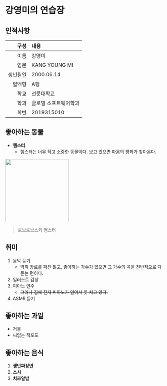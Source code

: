 # 강영미의 연습장
## 인적사항
| 구성 | 내용 |
|-----:|:-----|
|이름|강영미|
|영문|KANG YOUNG MI|
|생년월일|2000.06.14|
|혈액형|A형|
|학교|선문대학교|
|학과|글로벌 소프트웨어학과|
|학번|2019315010|

## 좋아하는 동물
- **햄스터**
   - 햄스터는 너무 작고 소중한 동물이다. 보고 있으면 마음의 평화가 찾아온다.
<img src="https://lh3.googleusercontent.com/proxy/ubVh5pusJ2tKjHo9gQEh-ENBEXu6MYSwKvOSU4_-kdgNllXcBEbEnauFDL2zqtZsjw8EPgm49YUenMlb_-r6V5bNTFy7pwkRA9uin4I81qb5dXplJEjZUb3IELZ0Lvb9D6CP-5eYEs6gsoULMyvC3IWhFD2uDf82U_eRPvBeMz4O1Lo18CN4byzchMylEHzxAgxhVy69_wcfWPpaw_iUXTvRDulNdbJtPmHE55BUY7m-Rcl2ALy-AJBOrdV8isMa4AyhYLXshOHL64hCmVDkXFRDbsanYg" width="200">

> 로보로브스키 햄스터

## 취미
1. 음악 듣기
   - 딱히 장르를 파진 않고, 좋아하는 가수가 있으면 그 가수의 곡을 전반적으로 다 듣는 편이다.
2. 일러스트 감상
3. 피아노 연주
   - ~~그러나 집에 전자 피아노가 없어서 못 치고 있다.~~
4. ASMR 듣기

## 좋아하는 과일
* 거봉
* 씨없는 적포도

## 좋아하는 음식
1. **쟁반짜장면**
2. **스시**
3. **치즈알밥**

